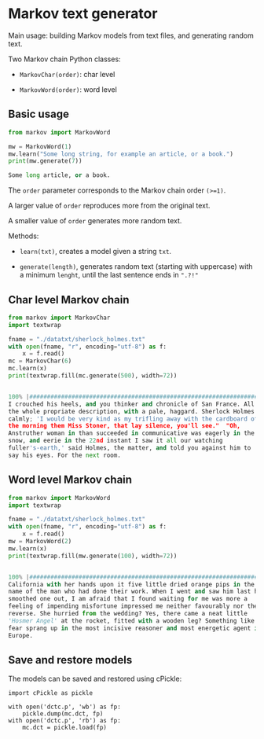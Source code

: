 # Markov text generator

Main usage: building Markov models from text files, and generating random text. 

Two Markov chain Python classes:

- `MarkovChar(order)`: char level 

- `MarkovWord(order)`: word level 

## Basic usage

```python
from markov import MarkovWord

mw = MarkovWord(1)
mw.learn("Some long string, for example an article, or a book.")
print(mw.generate(7))

Some long article, or a book.
```

The `order` parameter corresponds to the Markov chain order `(>=1)`. 

A larger value of `order` reproduces more from the original text. 

A smaller value of `order` generates more random text. 

Methods:

- `learn(txt)`, creates a model given a string `txt`.

- `generate(length)`, generates random text (starting with uppercase) with a minimum `lenght`, until the last sentence ends in `".?!"`


## Char level Markov chain

```python
from markov import MarkovChar
import textwrap

fname = "./datatxt/sherlock_holmes.txt"
with open(fname, "r", encoding="utf-8") as f:
	x = f.read()
mc = MarkovChar(6)
mc.learn(x)
print(textwrap.fill(mc.generate(500), width=72))


100% |#################################################################|
I crouched his heels, and you thinker and chronicle of San France. All
the whole propriate description, with a pale, haggard. Sherlock Holmes
calmly; 'I would be very kind as my trifling away with the cardboard of
the morning them Miss Stoner, that lay silence, you'll see."  "Oh,
Anstruther woman in than succeeded in communicative was eagerly in the
snow, and eerie in the 22nd instant I saw it all our watching
fuller's-earth,' said Holmes, the matter, and told you against him to
say his eyes. For the next room.
```

## Word level Markov chain

```python
from markov import MarkovWord
import textwrap

fname = "./datatxt/sherlock_holmes.txt"
with open(fname, "r", encoding="utf-8") as f:
	x = f.read()
mw = MarkovWord(2)
mw.learn(x)
print(textwrap.fill(mw.generate(100), width=72))


100% |##################################################################|
California with her hands upon it five little dried orange pips in the
name of the man who had done their work. When I went and saw him last he
smoothed one out, I am afraid that I found waiting for me was more a
feeling of impending misfortune impressed me neither favourably nor the
reverse. She hurried from the wedding? Yes, there came a neat little
'Hosmer Angel' at the rocket, fitted with a wooden leg? Something like
fear sprang up in the most incisive reasoner and most energetic agent in
Europe.
```

## Save and restore models

The models can be saved and restored using cPickle:
```
import cPickle as pickle

with open('dctc.p', 'wb') as fp:
    pickle.dump(mc.dct, fp)
with open('dctc.p', 'rb') as fp:
    mc.dct = pickle.load(fp)
```

